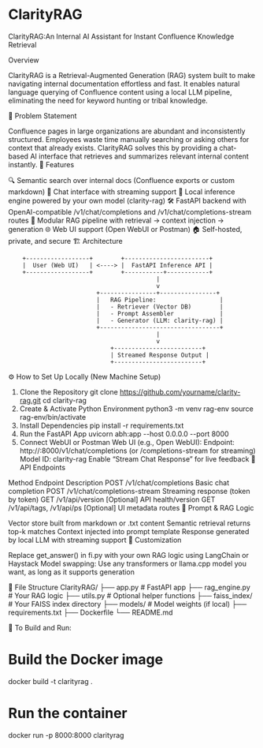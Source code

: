# ClarityRAG
 ClarityRAG:An Internal AI Assistant for Instant Confluence Knowledge Retrieval
 
Overview

ClarityRAG is a Retrieval-Augmented Generation (RAG) system built to make navigating internal documentation effortless and fast. It enables natural language querying of Confluence content using a local LLM pipeline, eliminating the need for keyword hunting or tribal knowledge.

📌 Problem Statement

Confluence pages in large organizations are abundant and inconsistently structured. Employees waste time manually searching or asking others for context that already exists. ClarityRAG solves this by providing a chat-based AI interface that retrieves and summarizes relevant internal content instantly.
🎯 Features

🔍 Semantic search over internal docs (Confluence exports or custom markdown)
💬 Chat interface with streaming support
🧠 Local inference engine powered by your own model (clarity-rag)
🛠️ FastAPI backend with OpenAI-compatible /v1/chat/completions and /v1/chat/completions-stream routes
🧾 Modular RAG pipeline with retrieval → context injection → generation
🌐 Web UI support (Open WebUI or Postman)
🏠 Self-hosted, private, and secure
🏗️ Architecture

        +------------------+        +------------------------+
        |  User (Web UI)   | <----> |  FastAPI Inference API |
        +------------------+        +-----------+------------+
                                              |
                                              v
                             +----------------+----------------+
                             |   RAG Pipeline:                  |
                             |   - Retriever (Vector DB)        |
                             |   - Prompt Assembler             |
                             |   - Generator (LLM: clarity-rag) |
                             +----------------------------------+
                                              |
                                              v
                                 +-------------------------+
                                 | Streamed Response Output |
                                 +-------------------------+
⚙️ How to Set Up Locally (New Machine Setup)

1. Clone the Repository
git clone https://github.com/yourname/clarity-rag.git
cd clarity-rag
2. Create & Activate Python Environment
python3 -m venv rag-env
source rag-env/bin/activate
3. Install Dependencies
pip install -r requirements.txt
4. Run the FastAPI App
uvicorn abh:app --host 0.0.0.0 --port 8000
5. Connect WebUI or Postman
Web UI (e.g., Open WebUI):
Endpoint: http://<your-ip>:8000/v1/chat/completions (or /completions-stream for streaming)
Model ID: clarity-rag
Enable “Stream Chat Response” for live feedback
🧪 API Endpoints

Method	Endpoint	Description
POST	/v1/chat/completions	Basic chat completion
POST	/v1/chat/completions-stream	Streaming response (token by token)
GET	/v1/api/version	[Optional] API health/version
GET	/v1/api/tags, /v1/api/ps	[Optional] UI metadata routes
🧠 Prompt & RAG Logic

Vector store built from markdown or .txt content
Semantic retrieval returns top-k matches
Context injected into prompt template
Response generated by local LLM with streaming support
🔧 Customization

Replace get_answer() in fi.py with your own RAG logic using LangChain or Haystack
Model swapping: Use any transformers or llama.cpp model you want, as long as it supports generation

📂 File Structure
ClarityRAG/
├── app.py              # FastAPI app
├── rag_engine.py       # Your RAG logic
├── utils.py            # Optional helper functions
├── faiss_index/        # Your FAISS index directory
├── models/             # Model weights (if local)
├── requirements.txt
├── Dockerfile
└── README.md


🚀 To Build and Run:
# Build the Docker image
docker build -t clarityrag .

# Run the container
docker run -p 8000:8000 clarityrag








